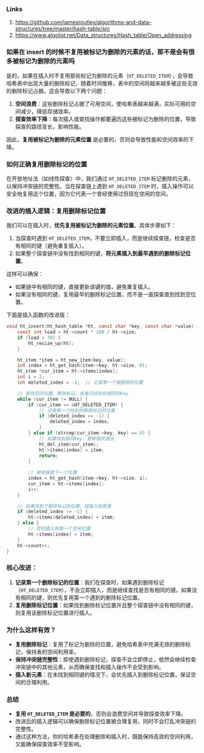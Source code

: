 ### Links
1. https://github.com/jamesroutley/algorithms-and-data-structures/tree/master/hash-table/src
2. https://www.algolist.net/Data_structures/Hash_table/Open_addressing


### 如果在 insert 的时候不复用被标记为删除的元素的话，那不是会有很多被标记为删除的元素吗
是的，如果在插入时不复用那些标记为删除的元素（`HT_DELETED_ITEM`），会导致哈希表中出现大量的删除标记，随着时间推移，表中的空间将越来越多被这些无效的删除标记占据。这会导致以下两个问题：

1. **空间浪费**：这些删除标记占据了可用空间，使哈希表越来越满，实际可用的空间减少，降低存储效率。
2. **探查效率下降**：每次插入或查找操作都要遍历这些被标记为删除的位置，导致探查的路径变长，影响性能。

因此，**复用被标记为删除的元素位置** 是必要的，否则会导致性能和空间效率的下降。

### 如何正确复用删除标记的位置

在开放地址法（如线性探查）中，我们通过 `HT_DELETED_ITEM` 标记删除的元素，以保持冲突链的完整性。当在探查链上遇到 `HT_DELETED_ITEM` 时，插入操作可以安全地复用这个位置，因为它代表一个曾经使用过但现在空闲的空间。

### 改进的插入逻辑：复用删除标记位置
我们可以在插入时，**优先复用被标记为删除的元素位置**。具体步骤如下：

1. 当探查时遇到 `HT_DELETED_ITEM`，不要立即插入，而是继续探查链，检查是否有相同的键（避免重复插入）。
2. 如果整个探查链中没有找到相同的键，**将元素插入到最早遇到的删除标记位置**。

这样可以确保：
- 如果链中有相同的键，直接更新该键的值，避免重复插入。
- 如果没有相同的键，复用最早的删除标记位置，而不是一直探查直到找到空位置。

下面是插入函数的改进版：

```c
void ht_insert(ht_hash_table *ht, const char *key, const char *value) {
    const int load = ht->count * 100 / ht->size;
    if (load > 70) {
        ht_resize_up(ht);
    }

    ht_item *item = ht_new_item(key, value);
    int index = ht_get_hash(item->key, ht->size, 0);
    ht_item *cur_item = ht->items[index];
    int i = 1;
    int deleted_index = -1;  // 记录第一个被删除的位置

    // 查找空闲位置、删除标记，或者已经存在相同的key
    while (cur_item != NULL) {
        if (cur_item == &HT_DELETED_ITEM) {
            // 记录第一个找到的删除标记的位置
            if (deleted_index == -1) {
                deleted_index = index;
            }
        } else if (strcmp(cur_item->key, key) == 0) {
            // 如果找到相同key，更新值并退出
            ht_del_item(cur_item);
            ht->items[index] = item;
            return;
        }
        
        // 继续探查下一个位置
        index = ht_get_hash(item->key, ht->size, i);
        cur_item = ht->items[index];
        i++;
    }

    // 如果找到了删除标记的位置，就插入到那里
    if (deleted_index != -1) {
        ht->items[deleted_index] = item;
    } else {
        // 否则插入到第一个空闲位置
        ht->items[index] = item;
    }
    ht->count++;
}
```

### 核心改进：
1. **记录第一个删除标记的位置**：我们在探查时，如果遇到删除标记（`HT_DELETED_ITEM`），不会立即插入，而是继续查找是否有相同的键。如果没有相同的键，则优先复用第一个遇到的删除标记位置。
2. **复用删除标记位置**：如果找到删除标记位置并且整个探查链中没有相同的键，则复用该删除标记位置进行插入。

### 为什么这样有效？
- **复用删除标记**：复用了标记为删除的位置，避免哈希表中充满无效的删除标记，保持表的空间利用率。
- **保持冲突链完整性**：即使遇到删除标记，探查不会立即停止，依然会继续检查冲突链中的其他元素，从而确保查找和插入操作不会受到影响。
- **插入新元素**：在未找到相同键的情况下，会优先插入到删除标记位置，保证空间的合理利用。

### 总结
- **复用 `HT_DELETED_ITEM` 是必要的**，否则会浪费空间并导致探查效率下降。
- 改进后的插入逻辑可以确保删除标记位置被合理复用，同时不会打乱冲突链的完整性。
- 通过这种方法，你的哈希表在处理删除和插入时，既能保持高效的空间利用，又能确保探查效率不受影响。